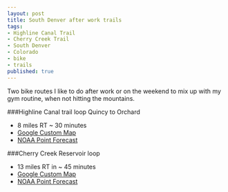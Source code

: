```yaml
---
layout: post
title: South Denver after work trails
tags:
- Highline Canal Trail
- Cherry Creek Trail
- South Denver
- Colorado
- bike
- trails
published: true
---
```

Two bike routes I like to do after work or on the weekend to mix up with my
gym routine, when not hitting the mountains.

###Highline Canal trail loop Quincy to Orchard
- 8 miles RT ~ 30 minutes
- [Google Custom Map](https://mapsengine.google.com/map/edit?mid=zj2fwvSxaNFw.kuXh3JcTrtA0)
- [NOAA Point Forecast](http://forecast.weather.gov/MapClick.php?lat=39.6202565&lon=-104.943694)

###Cherry Creek Reservoir loop
- 13 miles RT in ~ 45 minutes
- [Google Custom Map](https://mapsengine.google.com/map/edit?mid=zj2fwvSxaNFw.kEXf5qdXU6j4)
- [NOAA Point Forecast](http://forecast.weather.gov/MapClick.php?lat=39.6439276&lon=-104.8980058)
